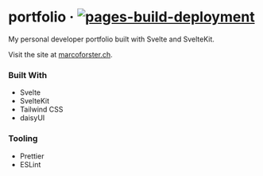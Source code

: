 # portfolio · [![pages-build-deployment](https://github.com/Beomar97/portfolio/actions/workflows/pages/pages-build-deployment/badge.svg)](https://github.com/Beomar97/portfolio/actions/workflows/pages/pages-build-deployment)

My personal developer portfolio built with Svelte and SvelteKit.

Visit the site at [marcoforster.ch](https://www.marcoforster.ch/).

### Built With

- Svelte
- SvelteKit
- Tailwind CSS
- daisyUI

### Tooling

- Prettier
- ESLint

